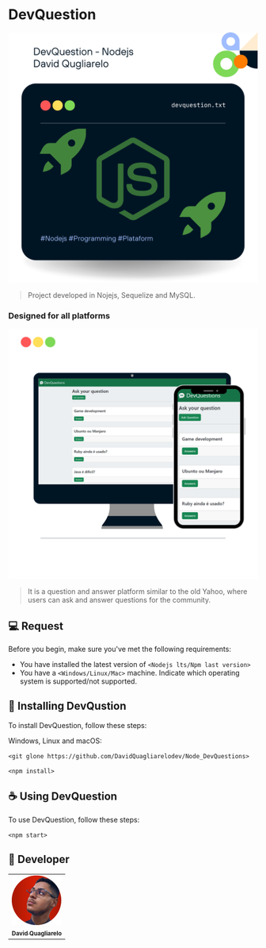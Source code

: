 # DevQuestion

<img src="images/1.png" alt="Exemplo imagem">

> Project developed in Nojejs, Sequelize and MySQL.

### Designed for all platforms

<img src="images/2.png" alt="Exemplo imagem">

>It is a question and answer platform similar to the old Yahoo, where users can ask and answer questions for the community.

## 💻 Request

Before you begin, make sure you've met the following requirements:

- You have installed the latest version of `<Nodejs lts/Npm last version>`
- You have a `<Windows/Linux/Mac>` machine. Indicate which operating system is supported/not supported.

## 🚀 Installing DevQustion

To install DevQuestion, follow these steps:

Windows, Linux and macOS:

```
<git glone https://github.com/DavidQuagliarelodev/Node_DevQuestions>
```
```
<npm install>
```

## ☕ Using DevQuestion

To use DevQuestion, follow these steps:


```
<npm start>
```

## 🤝 Developer

<table>
  <tr>
    <td align="center">
      <a href="#" title="Image ">
        <img src="images/david.png" width="100px;" alt="Picture and David Quagliarelo"/><br>
        <sub>
          <b>David Quagliarelo</b>
        </sub>
      </a>
    </td>
</table>
